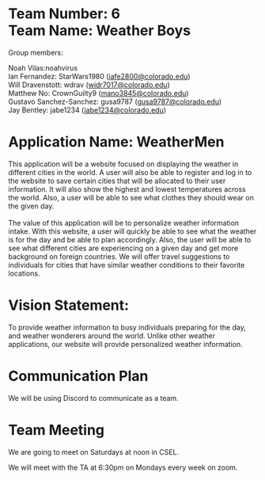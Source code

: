 # Team Number: 6 <br />Team Name: Weather Boys

Group members:

Noah Vilas:noahvirus <br />
Ian Fernandez: StarWars1980 (iafe2800@colorado.edu) <br />
Will Dravenstott: wdrav (widr7017@colorado.edu) <br />
Matthew No: CrownGuilty9 (mano3845@colorado.edu) <br />
Gustavo Sanchez-Sanchez: gusa9787 (gusa9787@colorado.edu) <br />
Jay Bentley: jabe1234 (jabe1234@colorado.edu) <br />

# Application Name: WeatherMen
  This application will be a website focused on displaying the weather in different cities in the world. A user will also be able to register and log in to the website to save certain cities that will be allocated to their user information. It will also show the highest and lowest temperatures across the world. Also, a user will be able to see what clothes they should wear on the given day.
<br />
<br />
  The value of this application will be to personalize weather information intake. With this website, a user will quickly be able to see what the weather is for the day and be able to plan accordingly. Also, the user will be able to see what different cities are experiencing on a given day and get more background on foreign countries. We will offer travel suggestions to individuals for cities that have similar weather conditions to their favorite locations.
<br />

# Vision Statement:
To provide weather information to busy individuals preparing for the day, and weather wonderers around the world. Unlike other weather applications, our website will provide personalized weather information.


# Communication Plan #
 We will be using Discord to communicate as a team.

# Team Meeting #
We are going to meet on Saturdays at noon in CSEL.

We will meet with the TA at 6:30pm on Mondays every week on zoom.

